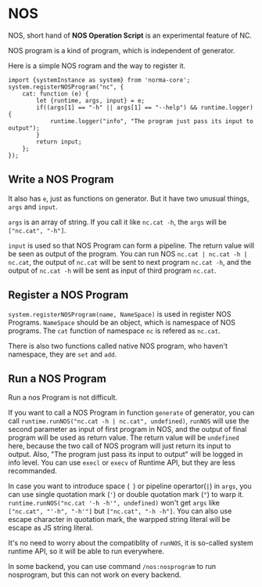 # NOS

NOS, short hand of **NOS Operation Script**  is an experimental feature of NC.

NOS program is a kind of program, which is independent of generator.

Here is a simple NOS rogram and the way to register it.

```JS
import {systemInstance as system} from 'norma-core';
system.registerNOSProgram("nc", {
	cat: function (e) {
	    let {runtime, args, input} = e;
	    if((args[1] == "-h" || args[1] == "--help") && runtime.logger) {
	    	runtime.logger("info", "The program just pass its input to output");
	    }
	    return input;
	};
});
```
## Write a NOS Program

It also has `e`, just as functions on generator. But it have two unusual things, `args` and `input`.

`args` is an array of string. If you call it like `nc.cat -h`, the `args` will be `["nc.cat", "-h"]`.

`input` is used so that NOS Program can form a pipeline. The return value will be seen as output of the program. You can run NOS `nc.cat | nc.cat -h | nc.cat`, the output of `nc.cat` will be sent to next program `nc.cat -h`, and the output of `nc.cat -h` will be sent as input of third program `nc.cat`.

## Register a NOS Program

`system.registerNOSProgram(name, NameSpace)` is used in register NOS Programs. `NameSpace` should be an object, which is namespace of NOS programs. The `cat` function of namespace `nc` is refered as `nc.cat`.

There is also two functions called native NOS program, who haven't namespace, they are `set` and `add`.

## Run a NOS Program

Run a nos Program is not difficult.

If you want to call a NOS Program in function `generate` of generator, you can call `runtime.runNOS("nc.cat -h | nc.cat", undefined)`, `runNOS` will use the second parameter as input of first program in NOS, and the output of final program will be used as return value. The return value will be `undefined` here, because the two call of NOS program will just return its input to output. Also, "The program just pass its input to output" will be logged in info level. You can use `execl` or `execv` of Runtime API, but they are less recommanded.

In case you want to introduce space (` `) or pipeline operartor(`|`) in `args`, you can use single quotation mark (`'`) or double quotation mark (`"`) to warp it. `runtime.runNOS("nc.cat '-h -h'", undefined)` won't get `args` like `["nc.cat", "'-h", "-h'"]` but `["nc.cat", "-h -h"]`. You can also use escape character in quotation mark, the warpped string literal will be escape as JS string literal.

It's no need to worry about the compatiblity of `runNOS`, it is so-called system runtime API, so it will be able to run everywhere.

In some backend, you can use command `/nos:nosprogram` to run nosprogram, but this can not work on every backend.
